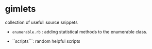 gimlets
=======

collection of usefull source snippets

 * ```enumerable.rb``` : adding statistical methods to the enumerable class.

 * ``scripts```: random helpful scripts
